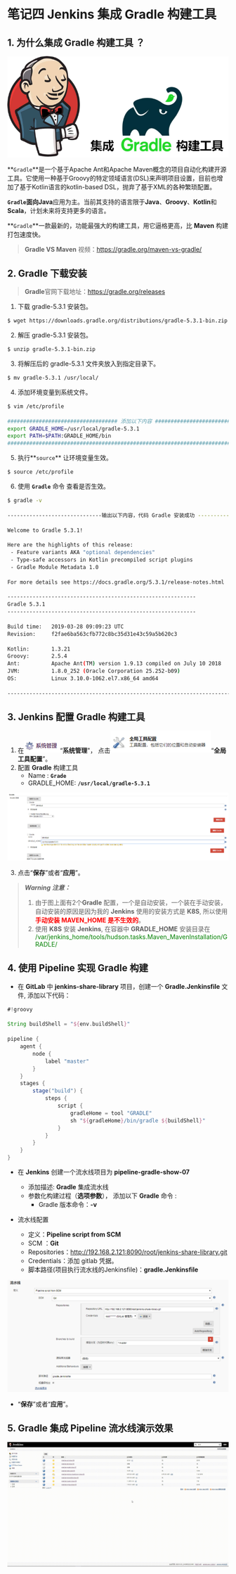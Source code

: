 # 笔记四 Jenkins 集成 Gradle 构建工具

## 1. 为什么集成 Gradle 构建工具 ？

<img src="../../../../statics/images/jenkins/integration/jenkins_integration_gradle.png" style="zoom:100%;" />

**`Gradle`**是一个基于Apache Ant和Apache Maven概念的项目自动化构建开源工具。它使用一种基于Groovy的特定领域语言(DSL)来声明项目设置，目前也增加了基于Kotlin语言的kotlin-based DSL，抛弃了基于XML的各种繁琐配置。

**`Gradle`**面向**Java**应用为主。当前其支持的语言限于**Java**、**Groovy**、**Kotlin**和**Scala**，计划未来将支持更多的语言。

**`Gradle`**一款最新的，功能最强大的构建工具，用它逼格更高，比 **Maven** 构建打包速度快。

> **Gradle VS Maven** 视频：https://gradle.org/maven-vs-gradle/

## 2. Gradle 下载安装

> **Gradle**官网下载地址：https://gradle.org/releases

1. 下载 gradle-5.3.1 安装包。

```bash
$ wget https://downloads.gradle.org/distributions/gradle-5.3.1-bin.zip
```

2. 解压 gradle-5.3.1 安装包。

```bash
$ unzip gradle-5.3.1-bin.zip
```

3. 将解压后的 gradle-5.3.1 文件夹放入到指定目录下。

```bash
$ mv gradle-5.3.1 /usr/local/
```

4. 添加环境变量到系统文件。

```bash
$ vim /etc/profile

################################### 添加以下内容 ################################################
export GRADLE_HOME=/usr/local/gradle-5.3.1
export PATH=$PATH:GRADLE_HOME/bin
###############################################################################################
```

5. 执行**`source`** 让环境变量生效。

```bash
$ source /etc/profile
```

6.  使用 **`Gradle`** 命令 查看是否生效。

```bash
$ gradle -v

------------------------------输出以下内容，代码 Gradle 安装成功 ----------------------------------

Welcome to Gradle 5.3.1!

Here are the highlights of this release:
 - Feature variants AKA "optional dependencies"
 - Type-safe accessors in Kotlin precompiled script plugins
 - Gradle Module Metadata 1.0

For more details see https://docs.gradle.org/5.3.1/release-notes.html

------------------------------------------------------------
Gradle 5.3.1
------------------------------------------------------------

Build time:   2019-03-28 09:09:23 UTC
Revision:     f2fae6ba563cfb772c8bc35d31e43c59a5b620c3

Kotlin:       1.3.21
Groovy:       2.5.4
Ant:          Apache Ant(TM) version 1.9.13 compiled on July 10 2018
JVM:          1.8.0_252 (Oracle Corporation 25.252-b09)
OS:           Linux 3.10.0-1062.el7.x86_64 amd64

-----------------------------------------------------------------------------------------------
```



## 3. Jenkins 配置 Gradle 构建工具

1. 在<img src="../../../../statics/images/jenkins/integration/jenkins_system_button.png" style="zoom:100%;" />“**系统管理**"， 点击<img src="../../../../statics/images/jenkins/integration/jenkins_system_global_config_button.png" style="zoom:80%;" />“**全局工具配置**”。
2. 配置 **Gradle** 构建工具
   - Name : **`Grade`**
   - GRADLE_HOME: **`/usr/local/gradle-5.3.1`**

<img src="../../../../statics/images/jenkins/integration/jenkins_global_gradle_config.png" style="zoom:100%;" />



3. 点击“**保存**”或者“**应用**”。

>***Warning 注意：***
>
>1. 由于图上面有2个**Gradle** 配置，一个是自动安装，一个装在手动安装，自动安装的原因是因为我的 **Jenkins** 使用的安装方式是 **K8S**, 所以使用<font color="red"><b>手动安装 MAVEN_HOME 是不生效的</b></font>。
>2. 使用 **K8S** 安装 **Jenkins**,  在容器中 **GRADLE_HOME** 安装目录在 <font color="green">/var/jenkins_home/tools/hudson.tasks.Maven_MavenInstallation/GRADLE/</font>



## 4. 使用 Pipeline 实现 Gradle 构建 

- 在 **GitLab** 中 **jenkins-share-library** 项目，创建一个 **Gradle.Jenkinsfile** 文件, 添加以下代码：

```groovy
#!groovy

String buildShell = "${env.buildShell}"

pipeline {
    agent {
        node {
            label "master"
        }
    }
    stages {
        stage("build") {
            steps {
                script {
                    gradleHome = tool "GRADLE"
                    sh "${gradleHome}/bin/gradle ${buildShell}"
                }
            }
        }
    }
}
```



- 在 **Jenkins** 创建一个流水线项目为 **pipeline-gradle-show-07**
  - 添加描述:  **Gradle** 集成流水线
  - 参数化构建过程（**选项参数**）， 添加以下 **Gradle** 命令 :
    - Gradle 版本命令：**-v**

- 流水线配置
  - 定义：**Pipeline script from SCM**
  - SCM ：**Git**
  - Repositories：http://192.168.2.121:8090/root/jenkins-share-library.git
  - Credentials：添加 gitlab 凭据。
  - 脚本路径(项目执行流水线的Jenkinsfile)：**gradle.Jenkinsfile**

<img src="../../../../statics/images/jenkins/integration/jenkins_pipeline_project_config_02.png" style="zoom:100%;" />



- “**保存**”或者“**应用**”。



## 5. Gradle 集成 Pipeline 流水线演示效果

<img src="../../../../statics/images/jenkins/integration/jenkins_integration_gradle_show.gif" style="zoom:100%;" />